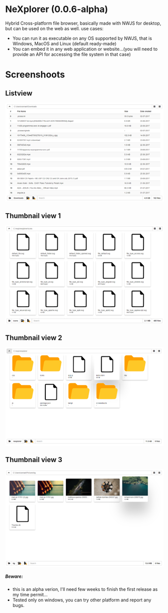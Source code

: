# NeXplorer (0.0.6-alpha)

Hybrid Cross-platform file browser, basically  made with NWJS for desktop, but can be used on the web as well.
use cases:

- You can run it as executable on any OS supported by NWJS, that is Windows, MacOS and Linux (default ready-made)
- You can embed it in any web application or website...(you will need to provide an API for accessing the file system in that case)


# Screenshoots


## Listview
![List view](screenshots/1.png)


## Thumbnail view 1

![Thumbnail view](screenshots/2.png?raw=true "Thumbnails")


## Thumbnail view 2

![Thumbnail view](screenshots/3.png?raw=true "Thumbnails")


## Thumbnail view 3

![Thumbnail view](screenshots/4.png?raw=true "Thumbnails")


##### Beware:
- this is an alpha verion, I'll need few weeks to finish the first release as my time permit...
- Tested only on windows, you can try other platform and report any bugs.

